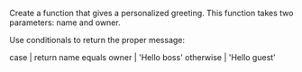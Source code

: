Create a function that gives a personalized greeting. This function takes two parameters: name and owner.

Use conditionals to return the proper message:

case                 |   return
name equals owner    |   'Hello boss'
otherwise            |   'Hello guest'
